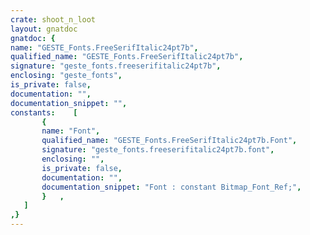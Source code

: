```yaml
---
crate: shoot_n_loot
layout: gnatdoc
gnatdoc: {
name: "GESTE_Fonts.FreeSerifItalic24pt7b",
qualified_name: "GESTE_Fonts.FreeSerifItalic24pt7b",
signature: "geste_fonts.freeserifitalic24pt7b",
enclosing: "geste_fonts",
is_private: false,
documentation: "",
documentation_snippet: "",
constants:    [
       {
       name: "Font",
       qualified_name: "GESTE_Fonts.FreeSerifItalic24pt7b.Font",
       signature: "geste_fonts.freeserifitalic24pt7b.font",
       enclosing: "",
       is_private: false,
       documentation: "",
       documentation_snippet: "Font : constant Bitmap_Font_Ref;",
       }   ,
   ]
,}
---
```

